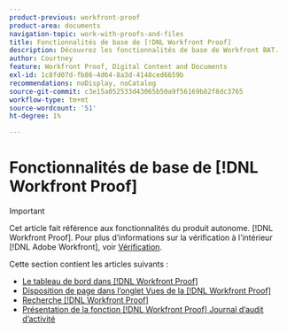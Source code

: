 ```yaml
---
product-previous: workfront-proof
product-area: documents
navigation-topic: work-with-proofs-and-files
title: Fonctionnalités de base de [!DNL Workfront Proof]
description: Découvrez les fonctionnalités de base de Workfront BAT.
author: Courtney
feature: Workfront Proof, Digital Content and Documents
exl-id: 1c8fd07d-fb86-4d64-8a3d-4148ced6659b
recommendations: noDisplay, noCatalog
source-git-commit: c3e15a052533d43065b50a9f56169b82f8dc3765
workflow-type: tm+mt
source-wordcount: '51'
ht-degree: 1%

---
```


# Fonctionnalités de base de [!DNL Workfront Proof]

>[!IMPORTANT]
>
>Cet article fait référence aux fonctionnalités du produit autonome. [!DNL Workfront Proof]. Pour plus d’informations sur la vérification à l’intérieur [!DNL Adobe Workfront], voir [Vérification](../../../review-and-approve-work/proofing/proofing.md).

Cette section contient les articles suivants :

* [Le tableau de bord dans [!DNL Workfront Proof]](../../../workfront-proof/wp-work-proofsfiles/basic-features/dashboard.md)
* [Disposition de page dans l’onglet Vues de la [!DNL Workfront Proof]](../../../workfront-proof/wp-work-proofsfiles/basic-features/page-layout-view.md)
* [Recherche [!DNL Workfront Proof]](../../../workfront-proof/wp-work-proofsfiles/basic-features/search.md)
* [Présentation de la fonction [!DNL Workfront Proof] Journal d’audit d’activité](../../../workfront-proof/wp-work-proofsfiles/basic-features/activity-audit-trail.md)
